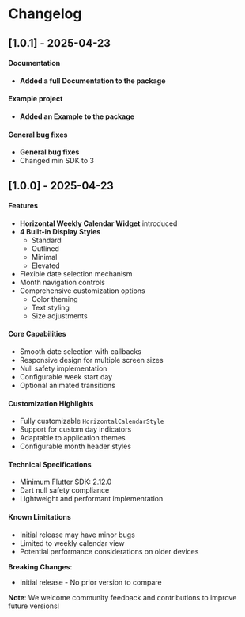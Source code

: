 # Changelog

## [1.0.1] - 2025-04-23


#### Documentation
- **Added a full Documentation to the package**
#### Example project
- **Added an Example to the package**
#### General bug fixes
- **General bug fixes**
- Changed min SDK to 3

## [1.0.0] - 2025-04-23


#### Features
- **Horizontal Weekly Calendar Widget** introduced
- **4 Built-in Display Styles**
    - Standard
    - Outlined
    - Minimal
    - Elevated
- Flexible date selection mechanism
- Month navigation controls
- Comprehensive customization options
    - Color theming
    - Text styling
    - Size adjustments

#### Core Capabilities
- Smooth date selection with callbacks
- Responsive design for multiple screen sizes
- Null safety implementation
- Configurable week start day
- Optional animated transitions

#### Customization Highlights
- Fully customizable `HorizontalCalendarStyle`
- Support for custom day indicators
- Adaptable to application themes
- Configurable month header styles

#### Technical Specifications
- Minimum Flutter SDK: 2.12.0
- Dart null safety compliance
- Lightweight and performant implementation

#### Known Limitations
- Initial release may have minor bugs
- Limited to weekly calendar view
- Potential performance considerations on older devices

**Breaking Changes**:
- Initial release - No prior version to compare

**Note**: We welcome community feedback and contributions to improve future versions!
